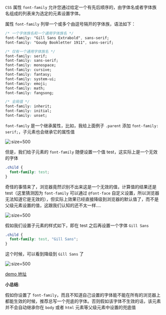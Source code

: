 `CSS` 属性 `font-family` 允许您通过给定一个有先后顺序的，由字体名或者字体族名组成的列表来为选定的元素设置字体。

属性 `font-family` 列举一个或多个由逗号隔开的字体族，语法如下：

```css
/* 一个字体族名和一个通用字体族名 */
font-family: "Gill Sans Extrabold", sans-serif;
font-family: "Goudy Bookletter 1911", sans-serif;

/* 仅有一个通用字体族名 */
font-family: serif;
font-family: sans-serif;
font-family: monospace;
font-family: cursive;
font-family: fantasy;
font-family: system-ui;
font-family: emoji;
font-family: math;
font-family: fangsong;

/* 全局值 */
font-family: inherit;
font-family: initial;
font-family: unset;
```

`font-family` 是一个继承属性，比如，我给上面例子 `.parent` 添加 `font-family: serif;`，子元素也会继承它的属性值

![](https://p3-juejin.byteimg.com/tos-cn-i-k3u1fbpfcp/f5ea418dc4364ea4b616b678611f88c7~tplv-k3u1fbpfcp-zoom-1.image ":size=500")

但是，我们给子元素的 `font-family` 随便设置一个值 test，这实际上是一个无效的字体

```css
.child {
  font-family: test;
}
```

奇怪的事情来了，浏览器竟然识别不出来这是一个无效的值，计算值的结果还是 test（这里猜测因为 `font-family` 可以通过 `@font-face` 自定义设置，所以浏览器无法知道它是无效的），但实际上效果已经直接降级到浏览器的默认值了，而不是父级元素设置的值，这跟我们认知的还不太一样....

![](https://p3-juejin.byteimg.com/tos-cn-i-k3u1fbpfcp/e9c600a10fa740cab46762875ae98e9d~tplv-k3u1fbpfcp-zoom-1.image ":size=500")

假如我们设置子元素的样式如下，即在 test 之后再设置一个字体 `Gill Sans`

```css
.child {
  font-family: test, "Gill Sans";
}
```

这个时候，可以看到降级到 `Gill Sans` 了

![](https://p3-juejin.byteimg.com/tos-cn-i-k3u1fbpfcp/507ddc6d863c4a51ae767ab29f46a103~tplv-k3u1fbpfcp-zoom-1.image ":size=500")

[demo 地址](https://codepen.io/gpingfeng/pen/KKgoVoJ)

**小总结**:

假如你设置了 `font-family`，而且不知道自己设置的字体能不能在所有的浏览器上都能生效的时候，推荐总写一个兜底的字体。否则假如该字体不生效的话，该元素并不会自动继承你在 `body` 或者 `html` 元素等父级元素中设置的兜底值
